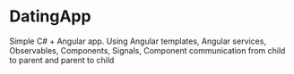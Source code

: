 # DatingApp
Simple C# + Angular app. 
Using 
  Angular templates,
  Angular services, 
  Observables, 
  Components, 
  Signals, 
  Component communication from child to parent and parent to child
